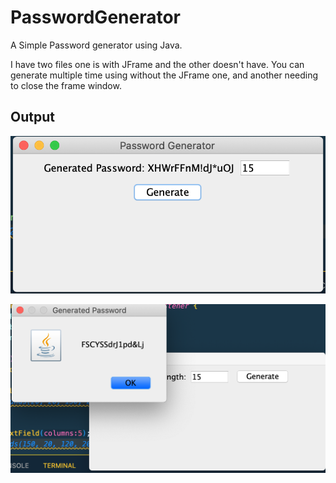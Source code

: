 # PasswordGenerator
A Simple Password generator using Java.

I have two files one is with JFrame and the other doesn't have.
You can generate multiple time using without the JFrame one, and another needing to close the frame window.

## Output

![Java Program to generate password using JFrame](./src/password_generator/output.png)

![Java Program to generate password using JFrame and Jpanel](./src/Password_Generator_using_JPanel/output.png)

